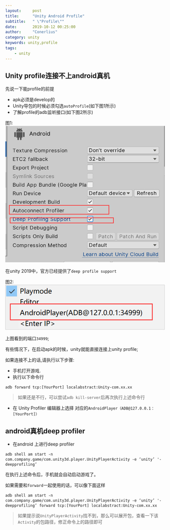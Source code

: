 ```yaml
---
layout:     post
title:      "Unity Android Profile"
subtitle:   " \"Profile\""
date:       2019-10-12 00:25:00
author:     "Conerlius"
category: unity
keywords: unity,profile
tags:
    - unity
---
```


## Unity profile连接不上android真机
先说一下能profile的前提
- apk必须是develop的
- Unity导包的时候必须勾选`autoProfile`(如下图1所示)
- 了解profile的adb监听接口(如下图2所示)

图1:<br>
![png](/images/Unity/unity_android_profile2.png)

在unity 2019中，官方已经提供了`deep profile support`

图2:<br>
![png](/images/Unity/unity_android_profile.png)

上图看到的端口`34999`;

有些情况下，在启动apk的时候，unity就能直接连接上unity profile;

如果连接不上的话,请执行以下步骤:

- 手机打开游戏.
- 执行以下命令行

```shell
adb forward tcp:[YourPort] localabstract:Unity-com.xx.xx
```

> 如果还是不行，可以尝试`adb kill-server`后再次执行上述命令行

- 在 Unity Profiler 编辑器上选择 对应的`AndroidPlayer（ADB@127.0.0.1：[YourPort]）`

## android真机deep profiler

- 在android 上进行deep profiler

```shell
adb shell am start -n com.company.game/com.unity3d.player.UnityPlayerActivity -e ‘unity’ '-deepprofiling’
```

在执行上述命令后，手机就会自动启动游戏了。

如果需要和`forward`一起使用的话，可以像下面这样

```shell
adb shell am start -n com.company.game/com.unity3d.player.UnityPlayerActivity -e ‘unity’ '-deepprofiling’ forward tcp:[YourPort] localabstract:Unity-com.xx.xx
```

> 如果提示说`UnityPlayerActivity`找不到，那么可以展开包，查看一下该`Activity`的包路径，修正命令上的路径即可